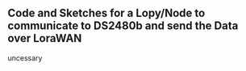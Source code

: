 ## Code and Sketches for a Lopy/Node to communicate to DS2480b and send the Data over LoraWAN

uncessary
